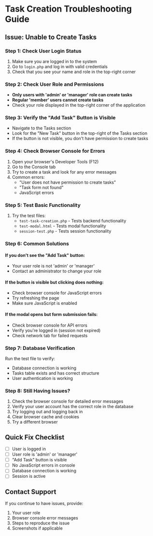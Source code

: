 # Task Creation Troubleshooting Guide

## Issue: Unable to Create Tasks

### Step 1: Check User Login Status
1. Make sure you are logged in to the system
2. Go to `login.php` and log in with valid credentials
3. Check that you see your name and role in the top-right corner

### Step 2: Check User Role and Permissions
- **Only users with 'admin' or 'manager' role can create tasks**
- **Regular 'member' users cannot create tasks**
- Check your role displayed in the top-right corner of the application

### Step 3: Verify the "Add Task" Button is Visible
- Navigate to the Tasks section
- Look for the "New Task" button in the top-right of the Tasks section
- If the button is not visible, you don't have permission to create tasks

### Step 4: Check Browser Console for Errors
1. Open your browser's Developer Tools (F12)
2. Go to the Console tab
3. Try to create a task and look for any error messages
4. Common errors:
   - "User does not have permission to create tasks"
   - "Task form not found"
   - JavaScript errors

### Step 5: Test Basic Functionality
1. Try the test files:
   - `test-task-creation.php` - Tests backend functionality
   - `test-modal.html` - Tests modal functionality
   - `session-test.php` - Tests session functionality

### Step 6: Common Solutions

#### If you don't see the "Add Task" button:
- Your user role is not 'admin' or 'manager'
- Contact an administrator to change your role

#### If the button is visible but clicking does nothing:
- Check browser console for JavaScript errors
- Try refreshing the page
- Make sure JavaScript is enabled

#### If the modal opens but form submission fails:
- Check browser console for API errors
- Verify you're logged in (session not expired)
- Check network tab for failed requests

### Step 7: Database Verification
Run the test file to verify:
- Database connection is working
- Tasks table exists and has correct structure
- User authentication is working

### Step 8: Still Having Issues?
1. Check the browser console for detailed error messages
2. Verify your user account has the correct role in the database
3. Try logging out and logging back in
4. Clear browser cache and cookies
5. Try a different browser

## Quick Fix Checklist
- [ ] User is logged in
- [ ] User role is 'admin' or 'manager'
- [ ] "Add Task" button is visible
- [ ] No JavaScript errors in console
- [ ] Database connection is working
- [ ] Session is active

## Contact Support
If you continue to have issues, provide:
1. Your user role
2. Browser console error messages
3. Steps to reproduce the issue
4. Screenshots if applicable
